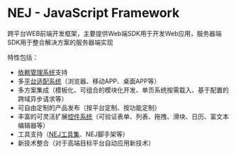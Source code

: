NEJ - JavaScript Framework
====================================

跨平台WEB前端开发框架，主要提供Web端SDK用于开发Web应用，服务器端SDK用于整合解决方案的服务器端实现

特性包括：

* [依赖管理系统](./doc/DEPENDENCY.md)支持 
* 多[平台适配系统](./doc/PLATFORM.md)（浏览器、移动APP、桌面APP等）
* 多方案集成（模板化、可组合的模块化开发、单页系统按需载入、基于配置的跨域异步请求等）
* 可自由定制的产品发布（按平台定制、按功能定制）
* 丰富的可灵活扩展[控件系统](./doc/WIDGET.md)（可验证表单、列表、拖拽、滑块、日历、富文本编辑器等）
* 工具支持（[NEJ工具集](https://github.com/genify/toolkit)、NEJ脚手架等）
* 新技术整合（对于高端目标平台自动应用新技术）


